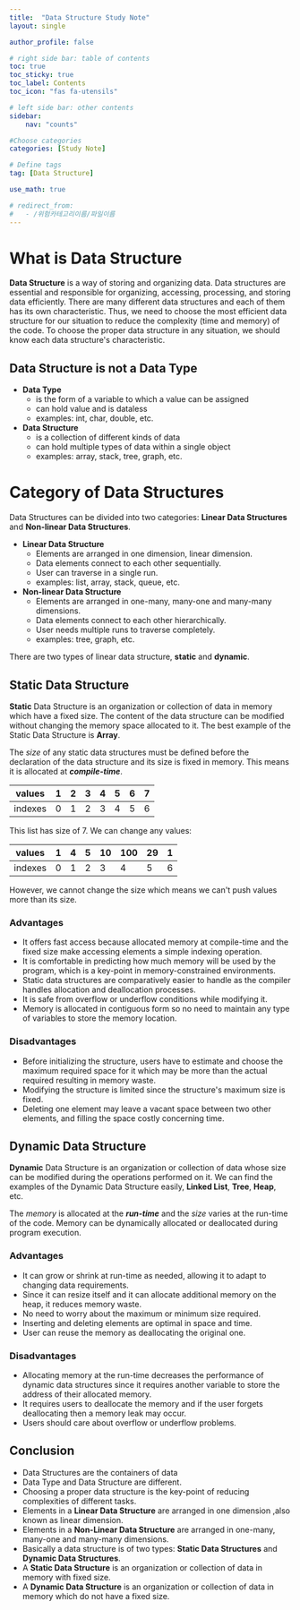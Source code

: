 ```yaml
---
title:  "Data Structure Study Note"
layout: single

author_profile: false

# right side bar: table of contents
toc: true
toc_sticky: true
toc_label: Contents
toc_icon: "fas fa-utensils"

# left side bar: other contents
sidebar:
    nav: "counts"

#Choose categories
categories: [Study Note]

# Define tags
tag: [Data Structure]

use_math: true

# redirect_from:
#   - /위험카테고리이름/파일이름
---
```


# What is Data Structure

**Data Structure** is a way of storing and organizing data. Data structures are essential and responsible for organizing, accessing, processing, and storing data efficiently. There are many different data structures and each of them has its own characteristic. Thus, we need to choose the most efficient data structure for our situation to reduce the complexity (time and memory) of the code. To choose the proper data structure in any situation, we should know each data structure's characteristic.

## Data Structure is not a Data Type

+ **Data Type**
  + is the form of a variable to which a value can be assigned
  + can hold value and is dataless
  + examples: int, char, double, etc.
+ **Data Structure**
  + is a collection of different kinds of data
  + can hold multiple types of data within a single object
  + examples: array, stack, tree, graph, etc.



# Category of Data Structures

Data Structures can be divided into two categories: **Linear Data Structures** and **Non-linear Data Structures**.

+ **Linear Data Structure**
  + Elements are arranged in one dimension, linear dimension.
  + Data elements connect to each other sequentially.
  + User can traverse in a single run.
  + examples: list, array, stack, queue, etc.
+ **Non-linear Data Structure**
  + Elements are arranged in one-many, many-one and many-many dimensions.
  + Data elements connect to each other hierarchically.
  + User needs multiple runs to traverse completely.
  + examples: tree, graph, etc.

There are two types of linear data structure, **static** and **dynamic**.

## Static Data Structure

**Static** Data Structure is an organization or collection of data in memory which have a fixed size. The content of the data structure can be modified without changing the memory space allocated to it. The best example of the Static Data Structure is **Array**.

The *size* of any static data structures must be defined before the declaration of the data structure and its size is fixed in memory. This means it is allocated at ***compile-time***.

| values  | 1    | 2    | 3    | 4    | 5    | 6    | 7    |
| ------- | ---- | ---- | ---- | ---- | ---- | ---- | ---- |
| indexes | 0    | 1    | 2    | 3    | 4    | 5    | 6    |

This list has size of 7. We can change any values:

| values  | 1    | 4    | 5    | 10   | 100  | 29   | 1    |
| ------- | ---- | ---- | ---- | ---- | ---- | ---- | ---- |
| indexes | 0    | 1    | 2    | 3    | 4    | 5    | 6    |

However, we cannot change the size which means we can't push values more than its size.

### Advantages

+ It offers fast access because allocated memory at compile-time and the fixed size make accessing elements a simple indexing operation.
+ It is comfortable in predicting how much memory will be used by the program, which is a key-point in memory-constrained environments.
+ Static data structures are comparatively easier to handle as the compiler handles allocation and deallocation processes.
+ It is safe from overflow or underflow conditions while modifying it.
+ Memory is allocated in contiguous form so no need to maintain any type of variables to store the memory location.

### Disadvantages

+ Before initializing the structure, users have to estimate and choose the maximum required space for it which may be more than the actual required resulting in memory waste.
+ Modifying the structure is limited since the structure's maximum size is fixed.
+ Deleting one element may leave a vacant space between two other elements, and filling the space costly concerning time.



## Dynamic Data Structure

**Dynamic** Data Structure is an organization or collection of data whose size can be modified during the operations performed on it. We can find the examples of the Dynamic Data Structure easily, **Linked List**, **Tree**, **Heap**, etc.

The *memory* is allocated at the ***run-time*** and the *size* varies at the run-time of the code. Memory can be dynamically allocated or deallocated during program execution. 

### Advantages

+ It can grow or shrink at run-time as needed, allowing it to adapt to changing data requirements.
+ Since it can resize itself and it can allocate additional memory on the heap, it reduces memory waste.
+ No need to worry about the maximum or minimum size required.
+ Inserting and deleting elements are optimal in space and time.
+ User can reuse the memory as deallocating the original one.

### Disadvantages

+ Allocating memory at the run-time decreases the performance of dynamic data structures since it requires another variable to store the address of their allocated memory.
+ It requires users to deallocate the memory and if the user forgets deallocating then a memory leak may occur.
+ Users should care about overflow or underflow problems.



## Conclusion

+ Data Structures are the containers of data
+ Data Type and Data Structure are different.
+ Choosing a proper data structure is the key-point of reducing complexities of different tasks.
+ Elements in a **Linear Data Structure** are arranged in one dimension ,also known as linear dimension.
+ Elements in a **Non-Linear Data Structure** are arranged in one-many, many-one and many-many dimensions.
+ Basically a data structure is of two types: **Static Data Structures** and **Dynamic Data Structures**.
+ A **Static Data Structure** is an organization or collection of data in memory with fixed size.
+ A **Dynamic Data Structure** is an organization or collection of data in memory which do not have a fixed size.
